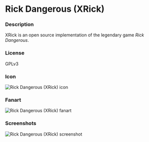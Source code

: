 # Rick Dangerous (XRick)

### Description

XRick is an open source implementation of the legendary game *Rick Dangerous*.

### License

GPLv3

### Icon

![Rick Dangerous (XRick) icon](game.libretro.xrick/resources/icon.png)

### Fanart

![Rick Dangerous (XRick) fanart](game.libretro.xrick/resources/fanart.jpg)

### Screenshots

![Rick Dangerous (XRick) screenshot](game.libretro.xrick/resources/screenshot-01.jpg)
